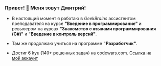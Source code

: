 ### Привет! 👋 Меня зовут Дмитрий!
+ В настоящий момент я работаю в _GeekBrains_ ассистентом преподавателя на курсе **"Введение в программирование"** и ревьюером на курсах **"Знакомство с языками программирования (C#)"** и **"Введение в контроль версий"**.

+ Там же продолжаю учиться на программе **"Разработчик"**.

+ Достиг 6 kyu (140+ решенных задач) на codewars.com. [Ссылка на мой аккаунт](https://www.codewars.com/users/PromathBul/)

<!--
**PromathBul/PromathBul** is a ✨ _special_ ✨ repository because its `README.md` (this file) appears on your GitHub profile.

Here are some ideas to get you started:

- 
- 
- 👯 I’m looking to collaborate on ...
- 🤔 I’m looking for help with ...
- 💬 Ask me about ...
- 📫 How to reach me: ...
- 😄 Pronouns: ...
- ⚡ Fun fact: ...
-->
